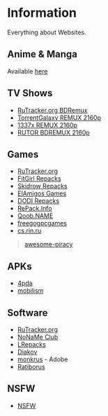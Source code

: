 # Information

Everything about Websites.

## Anime & Manga

Available [here](./Anime%20and%20Manga.md)

## TV Shows

- [RuTracker.org BDRemux](https://rutracker.org/forum/tracker.php?nm=BDRemux)
- [TorrentGalaxy REMUX 2160p](https://torrentgalaxy.to/torrents.php?search=REMUX+2160p&sort=id&sort=id&order=desc)
- [1337x REMUX 2160p](https://1337x.to/sort-search/REMUX%202160p/time/desc/1/)
- [RUTOR BDREMUX 2160p](https://rutor.info/search/0/0/000/0/BDRemux%202160p)

## Games

- [RuTracker.org](https://rutracker.org/forum/index.php)
- [FitGirl Repacks](https://fitgirl-repacks.site/)
- [Skidrow Repacks](https://skidrowrepacks.com/)
- [ElAmigos Games](https://www.elamigos-games.net/)
- [DODI Repacks](https://dodi-repacks.site/)
- [RePack.Info](https://repack.info/en/)
- [Qoob.NAME](https://qoob.name/)
- [freegogpcgames](https://freegogpcgames.com/)
- [cs.rin.ru](https://cs.rin.ru/forum/index.php)

> [awesome-piracy](https://github.com/Shakil-Shahadat/awesome-piracy?tab=readme-ov-file#gaming)

## APKs

- [4pda](https://4pda.to/forum/index.php?showforum=212)
- [mobilism](https://forum.mobilism.me/viewforum.php?f=398)

## Software

- [RuTracker.org](https://rutracker.org/forum/index.php)
- [NoNaMe Club](https://nnmclub.to/)
- [LRepacks](https://lrepacks.net/)
- [Diakov](https://diakov.net/)
- [monkrus](https://w14.monkrus.ws/) - Adobe
- [Ratiborus](https://msfree.su/index.php)

## NSFW

- [NSFW](https://theporndude.com/)
